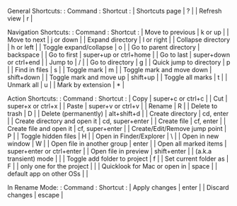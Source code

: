  General Shortcuts:
:            Command            :          Shortcut         :
| Shortcuts page                | ?                         |
| Refresh view                  | r                         |

 Navigation Shortcuts:
:            Command            :          Shortcut         :
| Move to previous              | k or up                   |
| Move to next                  | j or down                 |
| Expand directory              | l or right                |
| Collapse directory            | h or left                 |
| Toggle expand/collapse        | o                         |
| Go to parent directory        | backspace                 |
| Go to first                   | super+up or ctrl+home     |
| Go to last                    | super+down or ctrl+end    |
| Jump to                       | /                         |
| Go to directory               | g                         |
| Quick jump to directory       | p                         |
| Find in files                 | s                         |
| Toggle mark                   | m                         |
| Toggle mark and move down     | shift+down                |
| Toggle mark and move up       | shift+up                  |
| Toggle all marks              | t                         |
| Unmark all                    | u                         |
| Mark by extension             | *                         |

 Action Shortcuts:
:            Command            :          Shortcut         :
| Copy                          | super+c or ctrl+c         |
| Cut                           | super+x or ctrl+x         |
| Paste                         | super+v or ctrl+v         |
| Rename                        | R                         |
| Delete to trash               | D                         |
| Delete (permanently)          | alt+shift+d               |
| Create directory              | cd, enter                 |
| Create directory and open it  | cd, super+enter           |
| Create file                   | cf, enter                 |
| Create file and open it       | cf, super+enter           |
| Create/Edit/Remove jump point | P                         |
| Toggle hidden files           | H                         |
| Open in Finder/Explorer       | \                         |
| Open in new window            | W                         |
| Open file in another group    | enter                     |
| Open all marked items         | super+enter or ctrl+enter |
| Open file in preview          | shift+enter               |
| (a.k.a transient) mode        |                           |
| Toggle add folder to project  | f                         |
| Set current folder as         | F                         |
| only one for the project      |                           |
| Quicklook for Mac or open in  | space                     |
| default app on other OSs      |                           |

 In Rename Mode:
:            Command            :          Shortcut         :
| Apply changes                 | enter                     |
| Discard changes               | escape                    |
